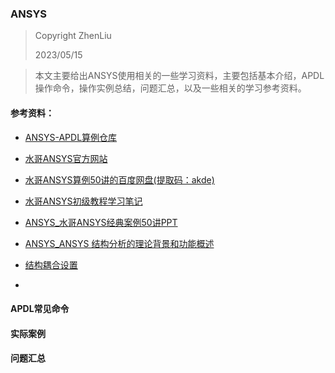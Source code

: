### ANSYS

> Copyright ZhenLiu
>
> 2023/05/15



> 本文主要给出ANSYS使用相关的一些学习资料，主要包括基本介绍，APDL操作命令，操作实例总结，问题汇总，以及一些相关的学习参考资料。



#### 参考资料：

- [ANSYS-APDL算例仓库](https://github.com/ZhenLiu666/ANSYS)

- [水哥ANSYS官方网站](https://fscae.com)

- [水哥ANSYS算例50讲的百度网盘(提取码：akde)](https://pan.baidu.com/s/1c0PeQIbdkm83cvrEA3GxjA?pwd=akde#list/path=%2Fsharelink3792599951-593762539511420%2F经典50讲资料&parentPath=%2Fsharelink3792599951-593762539511420)

- <a href="ANSYS_APDL_Learning.md" target = " ">水哥ANSYS初级教程学习笔记</a>

- <a href="pdf/ANSYS_水哥ANSYS经典案例50讲.pdf" target = "_blank">ANSYS_水哥ANSYS经典案例50讲PPT</a>

- <a href="pdf/ANSYS_ANSYS 结构分析的理论背景和功能概述.pdf" target="_blank">ANSYS_ANSYS 结构分析的理论背景和功能概述</a>

- <a href="结构耦合设置.md">结构耦合设置</a>

- 

  





#### APDL常见命令





#### 实际案例





#### 问题汇总

